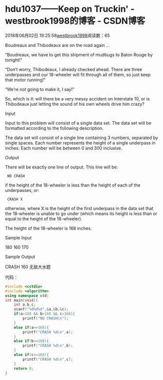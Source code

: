 # hdu1037——Keep on Truckin' - westbrook1998的博客 - CSDN博客





2018年06月02日 19:25:58[westbrook1998](https://me.csdn.net/westbrook1998)阅读数：65








> 
Boudreaux and Thibodeaux are on the road again …  

  “Boudreaux, we have to get this shipment of mudbugs to Baton Rouge by tonight!”  

  “Don’t worry, Thibodeaux, I already checked ahead. There are three underpasses and our 18-wheeler will fit through all of them, so just keep that motor running!”  

  “We’re not going to make it, I say!”  

  So, which is it: will there be a very messy accident on Interstate 10, or is Thibodeaux just letting the sound of his own wheels drive him crazy?  

  Input 

  Input to this problem will consist of a single data set. The data set will be formatted according to the following description.  

  The data set will consist of a single line containing 3 numbers, separated by single spaces. Each number represents the height of a single underpass in inches. Each number will be between 0 and 300 inclusive.  

  Output 

  There will be exactly one line of output. This line will be:  

     NO CRASH  

  if the height of the 18-wheeler is less than the height of each of the underpasses, or:  

     CRASH X 

  otherwise, where X is the height of the first underpass in the data set that the 18-wheeler is unable to go under (which means its height is less than or equal to the height of the 18-wheeler).  

  The height of the 18-wheeler is 168 inches.  

  Sample Input 

  180 160 170 

  Sample Output 

  CRASH 160
无敌大水题

代码：

```cpp
#include <cstdio>
#include <algorithm>
using namespace std;
int main(void){
    int a,b,c;
    scanf("%d%d%d",&a,&b,&c);
    if(a>168 && b>168 && c>168){
        printf("NO CRASH\n");
    }
    else if(a<=168){
        printf("CRASH %d\n",a);
    }
    else if(b<=168){
        printf("CRASH %d\n",b);
    }
    else if(c<=168){
        printf("CRASH %d\n",c);
    }
    return 0;
}
```





